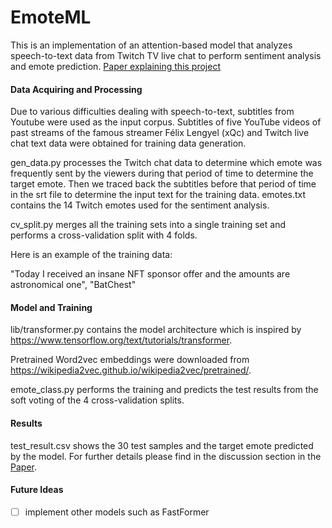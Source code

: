 # EmoteML

This is an implementation of an attention-based model that analyzes speech-to-text data from Twitch TV live chat to perform sentiment analysis and emote prediction.
[Paper explaining this project](Sentiment_Analysis_with_Emotes_using_Attention_Based_Neural_Networks.pdf)
#### Data Acquiring and Processing
Due to various difficulties dealing with speech-to-text, subtitles from Youtube were used as the input corpus. Subtitles of five YouTube videos of past streams of the famous streamer Félix Lengyel (xQc) and Twitch live chat text data were obtained for training data generation.

gen_data.py processes the Twitch chat data to determine which emote was frequently sent by the viewers during that period 
of time to determine the target emote. Then we traced back the subtitles before that period of time in the srt file to determine the input text for the training data.
emotes.txt contains the 14 Twitch emotes used for the sentiment analysis. 

cv_split.py merges all the training sets into a single training set and performs a cross-validation split with 4 folds.

Here is an example of the training data:

"Today I received an insane NFT sponsor offer and the amounts are astronomical one", "BatChest"

#### Model and Training
lib/transformer.py contains the model architecture which is inspired by https://www.tensorflow.org/text/tutorials/transformer.

Pretrained Word2vec embeddings were downloaded from https://wikipedia2vec.github.io/wikipedia2vec/pretrained/.

emote_class.py performs the training and predicts the test results from the soft voting of the 4 cross-validation splits.

#### Results
test_result.csv shows the 30 test samples and the target emote predicted by the model. For further details please find in the discussion section in the [Paper](Sentiment_Analysis_with_Emotes_using_Attention_Based_Neural_Networks.pdf).

#### Future Ideas
- [ ] implement other models such as FastFormer
